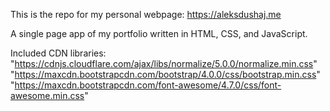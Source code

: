 This is the repo for my personal webpage: https://aleksdushaj.me

A single page app of my portfolio written in HTML, CSS, and JavaScript.

Included CDN libraries: 
"https://cdnjs.cloudflare.com/ajax/libs/normalize/5.0.0/normalize.min.css"
"https://maxcdn.bootstrapcdn.com/bootstrap/4.0.0/css/bootstrap.min.css"
"https://maxcdn.bootstrapcdn.com/font-awesome/4.7.0/css/font-awesome.min.css"

